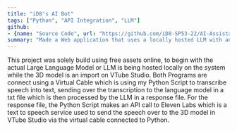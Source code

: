 ```yaml
---
title: "iD8's AI Bot"
tags: ["Python", "API Integration", "LLM"]
github: 
- {name: "Source Code", url: "https://github.com/iD8-SP53-22/AI-Assistant"}
summary: "Made a Web application that uses a locally hosted LLM with an integrated Speech to Text transcription process written in python"
---
```

This project was solely build using free assets online, to begin with the actual Large Language Model or LLM is being hosted locally on the system while the 3D model is an import on VTube Studio. Both Programs are connect using a Virtual Cable which is using my Python Script to transcribe speech into text, sending over the transcription to the language model in a txt file which is then processed by the LLM in a response file. For the response file, the Python Script makes an API call to Eleven Labs which is a text to speech service used to send the speech over to the 3D model in VTube Studio via the virtual cable connected to Python.
